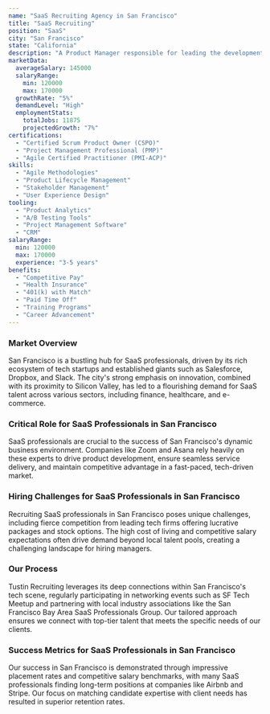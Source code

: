 ```yaml
---
name: "SaaS Recruiting Agency in San Francisco"
title: "SaaS Recruiting"
position: "SaaS"
city: "San Francisco"
state: "California"
description: "A Product Manager responsible for leading the development of software products in an agile environment."
marketData:
  averageSalary: 145000
  salaryRange:
    min: 120000
    max: 170000
  growthRate: "5%"
  demandLevel: "High"
  employmentStats:
    totalJobs: 11875
    projectedGrowth: "7%"
certifications:
  - "Certified Scrum Product Owner (CSPO)"
  - "Project Management Professional (PMP)"
  - "Agile Certified Practitioner (PMI-ACP)"
skills:
  - "Agile Methodologies"
  - "Product Lifecycle Management"
  - "Stakeholder Management"
  - "User Experience Design"
tooling:
  - "Product Analytics"
  - "A/B Testing Tools"
  - "Project Management Software"
  - "CRM"
salaryRange:
  min: 120000
  max: 170000
  experience: "3-5 years"
benefits:
  - "Competitive Pay"
  - "Health Insurance"
  - "401(k) with Match"
  - "Paid Time Off"
  - "Training Programs"
  - "Career Advancement"
---
```


### Market Overview
San Francisco is a bustling hub for SaaS professionals, driven by its rich ecosystem of tech startups and established giants such as Salesforce, Dropbox, and Slack. The city's strong emphasis on innovation, combined with its proximity to Silicon Valley, has led to a flourishing demand for SaaS talent across various sectors, including finance, healthcare, and e-commerce.
### Critical Role for SaaS Professionals in San Francisco
SaaS professionals are crucial to the success of San Francisco's dynamic business environment. Companies like Zoom and Asana rely heavily on these experts to drive product development, ensure seamless service delivery, and maintain competitive advantage in a fast-paced, tech-driven market.

### Hiring Challenges for SaaS Professionals in San Francisco
Recruiting SaaS professionals in San Francisco poses unique challenges, including fierce competition from leading tech firms offering lucrative packages and stock options. The high cost of living and competitive salary expectations often drive demand beyond local talent pools, creating a challenging landscape for hiring managers.

### Our Process
Tustin Recruiting leverages its deep connections within San Francisco's tech scene, regularly participating in networking events such as SF Tech Meetup and partnering with local industry associations like the San Francisco Bay Area SaaS Professionals Group. Our tailored approach ensures we connect with top-tier talent that meets the specific needs of our clients.

### Success Metrics for SaaS Professionals in San Francisco
Our success in San Francisco is demonstrated through impressive placement rates and competitive salary benchmarks, with many SaaS professionals finding long-term positions at companies like Airbnb and Stripe. Our focus on matching candidate expertise with client needs has resulted in superior retention rates.